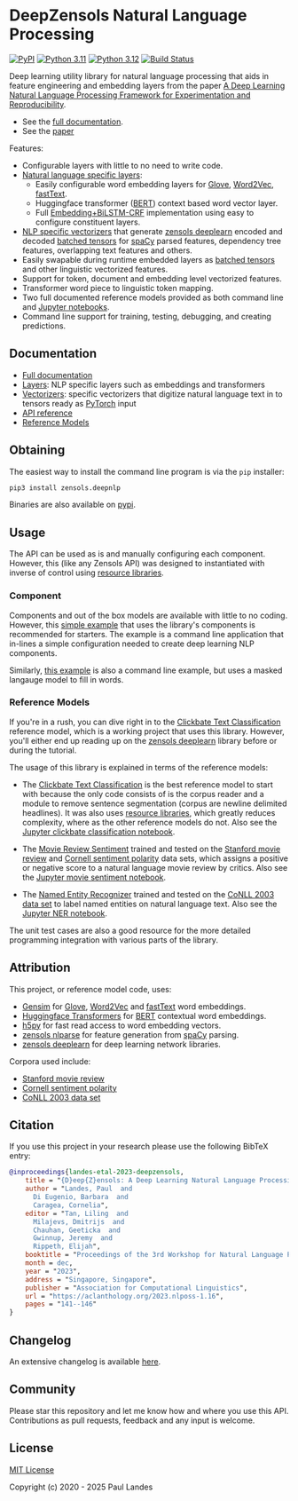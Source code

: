 # DeepZensols Natural Language Processing

[![PyPI][pypi-badge]][pypi-link]
[![Python 3.11][python311-badge]][python311-link]
[![Python 3.12][python312-badge]][python312-link]
[![Build Status][build-badge]][build-link]

Deep learning utility library for natural language processing that aids in
feature engineering and embedding layers from the paper [A Deep Learning
Natural Language Processing Framework for Experimentation and Reproducibility].

* See the [full documentation].
* See the [paper](https://aclanthology.org/2023.nlposs-1.16)

Features:
* Configurable layers with little to no need to write code.
* [Natural language specific layers]:
  * Easily configurable word embedding layers for [Glove], [Word2Vec],
    [fastText].
  * Huggingface transformer ([BERT]) context based word vector layer.
  * Full [Embedding+BiLSTM-CRF] implementation using easy to configure
	constituent layers.
* [NLP specific vectorizers] that generate [zensols deeplearn] encoded and
  decoded [batched tensors] for [spaCy] parsed features, dependency tree
  features, overlapping text features and others.
* Easily swapable during runtime embedded layers as [batched tensors] and other
  linguistic vectorized features.
* Support for token, document and embedding level vectorized features.
* Transformer word piece to linguistic token mapping.
* Two full documented reference models provided as both command line and
  [Jupyter notebooks](#usage-and-reference-models).
* Command line support for training, testing, debugging, and creating
  predictions.


## Documentation

* [Full documentation](https://plandes.github.io/deepnlp/index.html)
* [Layers](https://plandes.github.io/deepnlp/doc/layers.html): NLP specific
  layers such as embeddings and transformers
* [Vectorizers](https://plandes.github.io/deepnlp/doc/vectorizers.html):
  specific vectorizers that digitize natural language text in to tensors ready
  as [PyTorch] input
* [API reference](https://plandes.github.io/install/api.html)
* [Reference Models](#usage-and-reference-models)


## Obtaining

The easiest way to install the command line program is via the `pip` installer:
```bash
pip3 install zensols.deepnlp
```

Binaries are also available on [pypi].


## Usage

The API can be used as is and manually configuring each component.  However,
this (like any Zensols API) was designed to instantiated with inverse of
control using [resource libraries].

### Component

Components and out of the box models are available with little to no coding.
However, this [simple example](example/simple/harness.py) that uses the
library's components is recommended for starters.  The example is a command
line application that in-lines a simple configuration needed to create deep
learning NLP components.

Similarly, [this example](example/fill-mask/harness.py) is also a command line
example, but uses a masked langauge model to fill in words.


### Reference Models

If you're in a rush, you can dive right in to the [Clickbate Text
Classification] reference model, which is a working project that uses this
library.  However, you'll either end up reading up on the [zensols deeplearn]
library before or during the tutorial.

The usage of this library is explained in terms of the reference models:

* The [Clickbate Text Classification] is the best reference model to start with
  because the only code consists of is the corpus reader and a module to remove
  sentence segmentation (corpus are newline delimited headlines).  It was also
  uses [resource libraries], which greatly reduces complexity, where as the
  other reference models do not.  Also see the [Jupyter clickbate
  classification notebook].

* The [Movie Review Sentiment] trained and tested on the [Stanford movie
  review] and [Cornell sentiment polarity] data sets, which assigns a positive
  or negative score to a natural language movie review by critics.  Also see
  the [Jupyter movie sentiment notebook].

* The [Named Entity Recognizer] trained and tested on the [CoNLL 2003 data set]
  to label named entities on natural language text.  Also see the [Jupyter NER
  notebook].

The unit test cases are also a good resource for the more detailed programming
integration with various parts of the library.


## Attribution

This project, or reference model code, uses:
* [Gensim] for [Glove], [Word2Vec] and [fastText] word embeddings.
* [Huggingface Transformers] for [BERT] contextual word embeddings.
* [h5py] for fast read access to word embedding vectors.
* [zensols nlparse] for feature generation from [spaCy] parsing.
* [zensols deeplearn] for deep learning network libraries.

Corpora used include:
* [Stanford movie review]
* [Cornell sentiment polarity]
* [CoNLL 2003 data set]


## Citation

If you use this project in your research please use the following BibTeX entry:

```bibtex
@inproceedings{landes-etal-2023-deepzensols,
    title = "{D}eep{Z}ensols: A Deep Learning Natural Language Processing Framework for Experimentation and Reproducibility",
    author = "Landes, Paul  and
      Di Eugenio, Barbara  and
      Caragea, Cornelia",
    editor = "Tan, Liling  and
      Milajevs, Dmitrijs  and
      Chauhan, Geeticka  and
      Gwinnup, Jeremy  and
      Rippeth, Elijah",
    booktitle = "Proceedings of the 3rd Workshop for Natural Language Processing Open Source Software (NLP-OSS 2023)",
    month = dec,
    year = "2023",
    address = "Singapore, Singapore",
    publisher = "Association for Computational Linguistics",
    url = "https://aclanthology.org/2023.nlposs-1.16",
    pages = "141--146"
}
```


## Changelog

An extensive changelog is available [here](CHANGELOG.md).


## Community

Please star this repository and let me know how and where you use this API.
Contributions as pull requests, feedback and any input is welcome.


## License

[MIT License](LICENSE.md)

Copyright (c) 2020 - 2025 Paul Landes


<!-- links -->
[pypi]: https://pypi.org/project/zensols.deepnlp/
[pypi-link]: https://pypi.python.org/pypi/zensols.deepnlp
[pypi-badge]: https://img.shields.io/pypi/v/zensols.deepnlp.svg
[python311-badge]: https://img.shields.io/badge/python-3.11-blue.svg
[python311-link]: https://www.python.org/downloads/release/python-3110
[python312-badge]: https://img.shields.io/badge/python-3.12-blue.svg
[python312-link]: https://www.python.org/downloads/release/python-3120
[build-badge]: https://github.com/plandes/deepnlp/workflows/CI/badge.svg
[build-link]: https://github.com/plandes/deepnlp/actions

[A Deep Learning Natural Language Processing Framework for Experimentation and Reproducibility]: https://aclanthology.org/2023.nlposs-1.16

[PyTorch]: https://pytorch.org
[Gensim]: https://radimrehurek.com/gensim/
[Huggingface Transformers]: https://huggingface.co
[Glove]: https://nlp.stanford.edu/projects/glove/
[Word2Vec]: https://code.google.com/archive/p/word2vec/
[fastText]: https://fasttext.cc
[BERT]: https://huggingface.co/transformers/model_doc/bert.html
[h5py]: https://www.h5py.org
[spaCy]: https://spacy.io
[Pandas]: https://pandas.pydata.org

[Stanford movie review]: https://nlp.stanford.edu/sentiment/
[Cornell sentiment polarity]: https://www.cs.cornell.edu/people/pabo/movie-review-data/
[CoNLL 2003 data set]: https://www.clips.uantwerpen.be/conll2003/ner/

[zensols deeplearn]: https://github.com/plandes/deeplearn
[zensols nlparse]: https://github.com/plandes/nlparse

[full documentation]: https://plandes.github.io/deepnlp/index.html
[resource libraries]: https://plandes.github.io/util/doc/config.html#resource-libraries
[Natural language specific layers]: https://plandes.github.io/deepnlp/doc/layers.html
[Clickbate Text Classification]: https://plandes.github.io/deepnlp/doc/clickbate-example.html
[Movie Review Sentiment]: https://plandes.github.io/deepnlp/doc/movie-example.html
[Named Entity Recognizer]: https://plandes.github.io/deepnlp/doc/ner-example.html
[Embedding+BiLSTM-CRF]: https://plandes.github.io/deepnlp/doc/ner-example.html#bilstm-crf
[batched tensors]: https://plandes.github.io/deeplearn/doc/preprocess.html#batches
[deep convolution layer]: https://plandes.github.io/deepnlp/api/zensols.deepnlp.layer.html#zensols.deepnlp.layer.conv.DeepConvolution1d
[NLP specific vectorizers]: https://plandes.github.io/deepnlp/doc/vectorizers.html
[Jupyter NER notebook]: https://github.com/plandes/deepnlp/blob/master/example/ner/notebook/ner.ipynb
[Jupyter movie sentiment notebook]: https://github.com/plandes/deepnlp/blob/master/example/movie/notebook/movie.ipynb
[Jupyter clickbate classification notebook]: https://github.com/plandes/deepnlp/blob/master/example/clickbate/notebook/clickbate.ipynb
